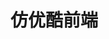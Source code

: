 <!--
 * @Description: 
 * @Author: neozhang
 * @Date: 2022-01-06 23:45:09
 * @LastEditors: neozhang
 * @LastEditTime: 2022-03-13 17:04:53
-->
# 仿优酷前端  